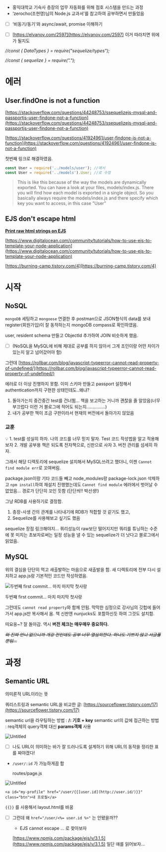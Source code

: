 - 홍익대학교 기숙사 층장의 업무 자동화를 위해 점호 시스템을 만드는 과정
- ‘zerocho(조현영)님의 Node.js 교과서’를 참고하여 공부하면서 만들었음

- [ ]  ‘비동기/동기'와 async/await, promise 이해하기
- [ ]  [https://elvanov.com/2597](https://elvanov.com/2597) 이거 따라치면 위에가 될지도


*//const { DataTypes } = require("sequelize/types");*

*//const { sequelize } = require(".");*

# 에러

## User.findOne is not a function

[https://stackoverflow.com/questions/44248753/ssequelizejs-mysql-and-passportjs-user-findone-not-a-function](https://stackoverflow.com/questions/44248753/ssequelizejs-mysql-and-passportjs-user-findone-not-a-function)

[https://stackoverflow.com/questions/41924961/user-findone-is-not-a-function](https://stackoverflow.com/questions/41924961/user-findone-is-not-a-function)

첫번째 링크로 해결하였음. 

```jsx
const User = require('../models/user'); //에서
const User = require('../models').User; //로 수정
```

> This is like this because of the way the models are dynamically exported. You can have a look at your files, models/index.js. There you will find how each model is exported in a single object. So you basically always require the models/index.js and there specify which key you want to access, in this case "User”
> 

## EJS don't escape html

**[Print raw html strings on EJS](https://stackoverflow.com/questions/8124583/print-raw-html-strings-on-ejs)**

[https://www.digitalocean.com/community/tutorials/how-to-use-ejs-to-template-your-node-application](https://www.digitalocean.com/community/tutorials/how-to-use-ejs-to-template-your-node-application)

[https://burning-camp.tistory.com/4](https://burning-camp.tistory.com/4)

# 시작

## NoSQL

`mongoDB` 세팅하고 `mongoose` 연결한 후 postman으로 JSON형식의 data를 보내 register(회원가입)이 잘 동작하는지 mongoDB compass로 확인하였음. 

user, resident schema 만들고 ObjectId 추가하여 JOIN 비슷하게 했음. 

- [ ]  (NoSQL을 MySQL에 비해 제대로 공부를 하지 않아서 그게 조인이랑 어떤 차이가 있는지 알고 넘어갔어야 함)

그런데 [https://rollbar.com/blog/javascript-typeerror-cannot-read-property-of-undefined/](https://rollbar.com/blog/javascript-typeerror-cannot-read-property-of-undefined/)

에러로 더 이상 진행하지 못함. 이미 스키마 만들고 passport 설정해서 authentication까지 구현한 상태인데도..왜냐?

1. 돌아가는지 중간중간 test를 건너뜀... 책을 보고하는 거니까 괜찮을 줄 알았음(너무 부끄럽다 이런 거 블로그에 적어도 되는지...............)
2. 내가 공부한 책이 조금 구판이라서 현재의 버전에서 돌아가지 않았음

### 교훈

<aside>
💡 
1. test를 성실히 하자. 나의 코드를 너무 믿지 말자. Test 코드 작성법을 알고 적용해보자
2. 개발 공부용 책은 되도록 전자책으로, 신판으로 사자
3. 버전 관리를 섬세히 하자.

</aside>

그래서 해당 디렉토리에 sequelize 설치해서 MySQL쓰려고 했더니, 이젠 `Cannot find module err`로 꼬여버림.

package.json이랑 기타 코드들 빼고 node_modules랑 package-lock.json 삭제하고 `npm install`하여 재설치 진행했는데도 `Cannot find module` 에러에서 벗어날 수 없었음... 경로가 단단히 꼬인 듯함 (단단씌!! 박선생!)

그냥 RDB를 사용하기로 결정함. 

1. 층장-사생 간의 관계를 나타내기에 RDB가 적합할 것 같기도 했고,
2. Sequelize를 사용해보고 싶기도 했음

sequelize 장점 링크해야지... 쿼리성능이 raw보단 떨어지지만 쿼리를 튜닝하는 수준에 못 미치는 초보자로써는 일정 성능을 낼 수 있는 sequelize가 더 낫다고 블로그에서 읽었음.

## MySQL

위의 결심을 단단히 먹고 새출발하는 마음으로 새출발을 함. 새 디렉토리에 전부 다시 설치하고 app.js랑 기본적인 코드만 작성하였음.

![두번째 first commit... 마치 마지막 첫사랑](https://s3-us-west-2.amazonaws.com/secure.notion-static.com/424b399a-7c17-4d8f-96e6-c0fd73447dac/Untitled.png)

두번째 first commit... 마치 마지막 첫사랑

그런데도 `cannot read property`와 함께 안됨. 막막한 심정으로 강사님의 깃헙에 들어가서 app.js만 복사해서 옴. 책 신판엔 nunjucks도 포함하신듯 하여 그것도 설치함. 

띠요옹~? 잘 돌아감. 역시 **버전 체크는 매우매우 중요하다.**

*~~와 진짜 언니 없으니까 개강 전인데도 공부 너무 열심히한다. 하나도 기쁘지 않고 서글플 뿐임...~~*

# 과정

## Semantic URL

의미론적 URL이라는 뜻

쿼리스트링과 semantic URL을 비교한 글: [https://sourceflower.tistory.com/17](https://sourceflower.tistory.com/17)

semantic url을 라우팅하는 방법 : **/: 기호 + key**
semantic url의 값에 접근하는 방법 : req객체의 query객체 대신 **params객체** 사용

![Untitled](https://s3-us-west-2.amazonaws.com/secure.notion-static.com/c7d3c5d3-e151-4bac-93a7-f6eacb5c828e/Untitled.png)

- [ ]  나도 URL이 의미하는 바가 잘 드러나도록 설계하기 위해 URL의 동작을 정리한 표를 짜야겠다!

- `/user/:id` 가 가능하게끔 함
    
    routes/page.js
    

![Untitled](https://s3-us-west-2.amazonaws.com/secure.notion-static.com/d95a0651-6bee-4586-b27d-0f92a69a752f/Untitled.png)

`<a id="my-profile" href="/user/{{[user.id](http://user.id/)}}" class="btn">내 프로필</a>` 

`{{}}` 를 사용해서 layout.html를 바꿈

- [ ]  그런데 왜 `href="/user/<%= user.id %>"` 는 안됐을까??
    - EJS cannot escape ... 로 찾아보자
    
    [https://www.npmjs.com/package/ejs/v/3.1.5](https://www.npmjs.com/package/ejs/v/3.1.5) 일단 얘를 읽어보자...